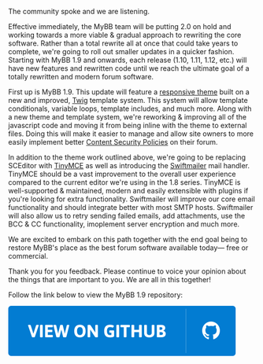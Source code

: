 The community spoke and we are listening.

Effective immediately, the MyBB team will be putting 2.0 on hold and working towards a more viable & gradual approach to rewriting the core software.  Rather than a total rewrite all at once that could take years to complete, we're going to roll out smaller updates in a quicker fashion.  Starting with MyBB 1.9 and onwards, each release (1.10, 1.11, 1.12, etc.) will have new features and rewritten code until we reach the ultimate goal of a totally rewritten and modern forum software.

First up is MyBB 1.9.  This update will feature a [responsive theme](http://mybb.jsoltesz.com/mybb-theme/) built on a new and improved, [Twig](https://twig.symfony.com/) template system. This system will allow template conditionals, variable loops, template includes, and much more.  Along with a new theme and template system, we're reworking & improving all of the javascript code and moving it from being inline with the theme to external files.  Doing this will make it easier to manage and allow site owners to more easily implement better [Content Security Policies](https://developer.mozilla.org/en-US/docs/Web/HTTP/CSP) on their forum.

In addition to the theme work outlined above, we're going to be replacing SCEditor with [TinyMCE](https://www.tinymce.com/) as well as introducing the [Swiftmailer](https://swiftmailer.symfony.com/) mail handler.  TinyMCE should be a vast improvement to the overall user experience compared to the current editor we're using in the 1.8 series.  TinyMCE is well-supported & maintained, modern and easily extensible with plugins if you're looking for extra functionality.  Swiftmailer will improve our core email functionality and should integrate better with most SMTP hosts.  Swiftmailer will also allow us to retry sending failed emails, add attachments, use the BCC & CC functionality, imoplement server encryption and much more. 

We are excited to embark on this path together with the end goal being to restore MyBB's place as the best forum software available today— free or commercial.

Thank you for you feedback. Please continue to voice your opinion about the things that are important to you. We are all in this together!

Follow the link below to view the MyBB 1.9 repository:

[![MyBB 1.9 Repository](../resources/github.svg)](https://github.com/mybb/mybb/tree/develop/1.9)
